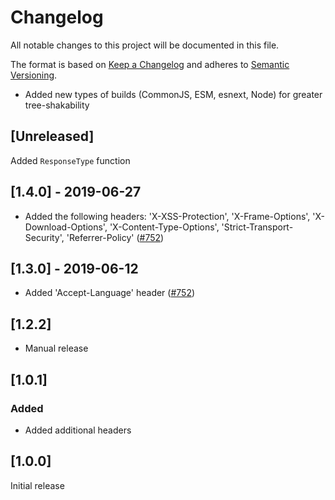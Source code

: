# Changelog

All notable changes to this project will be documented in this file.

The format is based on [Keep a Changelog](http://keepachangelog.com/en/1.0.0/)
and adheres to [Semantic Versioning](http://semver.org/spec/v2.0.0.html).

<!-- ## [Unreleased] -->

- Added new types of builds (CommonJS, ESM, esnext, Node) for greater tree-shakability

## [Unreleased]

Added `ResponseType` function

## [1.4.0] - 2019-06-27

- Added the following headers: 'X-XSS-Protection', 'X-Frame-Options', 'X-Download-Options', 'X-Content-Type-Options', 'Strict-Transport-Security', 'Referrer-Policy' ([#752](https://github.com/Shopify/quilt/pull/752))

## [1.3.0] - 2019-06-12

- Added 'Accept-Language' header ([#752](https://github.com/Shopify/quilt/pull/752))

## [1.2.2]

- Manual release

## [1.0.1]

### Added

- Added additional headers

## [1.0.0]

Initial release

